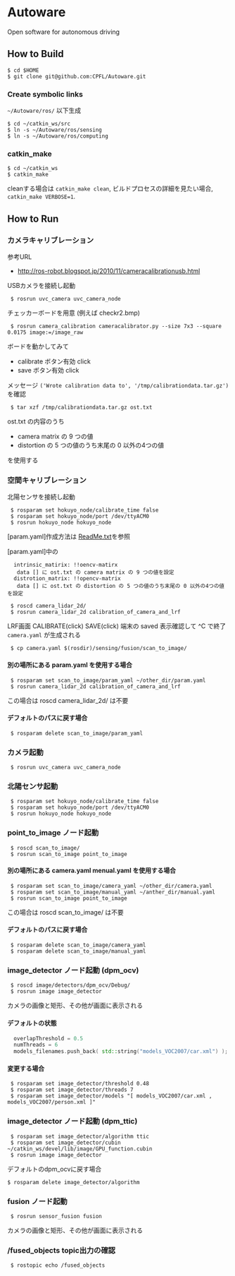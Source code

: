 # Autoware

Open software for autonomous driving

## How to Build

```
$ cd $HOME
$ git clone git@github.com:CPFL/Autoware.git
```

### Create symbolic links

`~/Autoware/ros/` 以下生成

```
$ cd ~/catkin_ws/src
$ ln -s ~/Autoware/ros/sensing
$ ln -s ~/Autoware/ros/computing
```

### catkin_make

```
$ cd ~/catkin_ws
$ catkin_make
```

cleanする場合は `catkin_make clean`, ビルドプロセスの詳細を見たい場合, `catkin_make VERBOSE=1`.

## How to Run

### カメラキャリブレーション

参考URL
 - http://ros-robot.blogspot.jp/2010/11/cameracalibrationusb.html

USBカメラを接続し起動

```
 $ rosrun uvc_camera uvc_camera_node
```

チェッカーボードを用意 (例えば checkr2.bmp)

```
 $ rosrun camera_calibration cameracalibrator.py --size 7x3 --square 0.0175 image:=/image_raw
```

ボードを動かしてみて
 - calibrate ボタン有効 click
 - save ボタン有効 click

メッセージ `('Wrote calibration data to', '/tmp/calibrationdata.tar.gz')`を確認

```
 $ tar xzf /tmp/calibrationdata.tar.gz ost.txt
```

ost.txt の内容のうち

  - camera matrix の 9 つの値
  - distortion の 5 つの値のうち末尾の 0 以外の4つの値

を使用する

### 空間キャリブレーション

北陽センサを接続し起動

```
 $ rosparam set hokuyo_node/calibrate_time false
 $ rosparam set hokuyo_node/port /dev/ttyACM0
 $ rosrun hokuyo_node hokuyo_node
```

[param.yaml]作成方法は [ReadMe.txt](ros/sensing/calib/offline/camera_lidar_2d/ReadMe.txt)を参照

[param.yaml]中の

```
  intrinsic_matirix: !!oencv-matirx
   data [] に ost.txt の camera matrix の 9 つの値を設定
  distrotion_matrix: !!opencv-matrix
   data [] に ost.txt の distortion の 5 つの値のうち末尾の 0 以外の4つの値を設定
```

```
 $ roscd camera_lidar_2d/
 $ rosrun camera_lidar_2d calibration_of_camera_and_lrf
```

LRF画面 CALIBRATE(click) SAVE(click)
端末の saved 表示確認して ^C で終了
`camera.yaml` が生成される

```
 $ cp camera.yaml $(rosdir)/sensing/fusion/scan_to_image/
```

#### 別の場所にある param.yaml を使用する場合

```
 $ rosparam set scan_to_image/param_yaml ~/other_dir/param.yaml
 $ rosrun camera_lidar_2d calibration_of_camera_and_lrf
```
この場合は roscd camera_lidar_2d/ は不要

#### デフォルトのパスに戻す場合
```
 $ rosparam delete scan_to_image/param_yaml
```


### カメラ起動

```
 $ rosrun uvc_camera uvc_camera_node
```

### 北陽センサ起動

```
 $ rosparam set hokuyo_node/calibrate_time false
 $ rosparam set hokuyo_node/port /dev/ttyACM0
 $ rosrun hokuyo_node hokuyo_node
```

### point_to_image ノード起動

```
 $ roscd scan_to_image/
 $ rosrun scan_to_image point_to_image
```

#### 別の場所にある camera.yaml menual.yaml を使用する場合

```
 $ rosparam set scan_to_image/camera_yaml ~/other_dir/camera.yaml
 $ rosparam set scan_to_image/manual_yaml ~/anther_dir/manual.yaml
 $ rosrun scan_to_image point_to_image
```
この場合は roscd scan_to_image/ は不要

#### デフォルトのパスに戻す場合
```
 $ rosparam delete scan_to_image/camera_yaml
 $ rosparam delete scan_to_image/manual_yaml
```


### image_detector ノード起動 (dpm_ocv)

```
 $ roscd image/detectors/dpm_ocv/Debug/
 $ rosrun image image_detector
```

カメラの画像と矩形、その他が画面に表示される

#### デフォルトの状態

```c++
  overlapThreshold = 0.5
  numThreads = 6
  models_filenames.push_back( std::string("models_VOC2007/car.xml") );
```

#### 変更する場合
```
 $ rosparam set image_detector/threshold 0.48
 $ rosparam set image_detector/threads 7
 $ rosparam set image_detector/models "[ models_VOC2007/car.xml , models_VOC2007/person.xml ]"
```

### image_detector ノード起動 (dpm_ttic)

```
 $ rosparam set image_detector/algorithm ttic
 $ rosparam set image_detector/cubin ~/catkin_ws/devel/lib/image/GPU_function.cubin
 $ rosrun image image_detector
```

デフォルトのdpm_ocvに戻す場合
```
$ rosparam delete image_detector/algorithm
```


### fusion ノード起動

```
 $ rosrun sensor_fusion fusion
```

カメラの画像と矩形、その他が画面に表示される


### /fused_objects topic出力の確認

```
 $ rostopic echo /fused_objects
```
